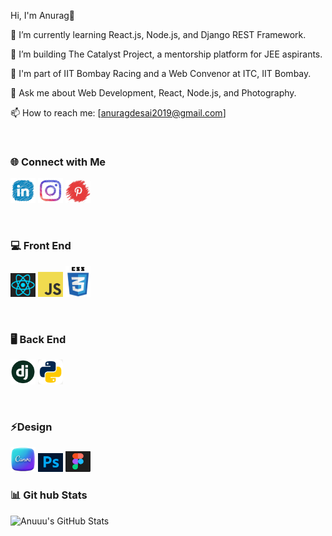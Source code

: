 Hi, I'm Anurag👋

🌱 I’m currently learning React.js, Node.js, and Django REST Framework.

🚀 I’m building The Catalyst Project, a mentorship platform for JEE aspirants.

🔧 I'm part of IIT Bombay Racing and a Web Convenor at ITC, IIT Bombay.

💬 Ask me about Web Development, React, Node.js, and Photography.

📫 How to reach me: [anuragdesai2019@gmail.com]

<br>

<h3 font-weight="800">🌐 Connect with Me </h3>

<a href="https://www.linkedin.com/in/anurag-desai-a37a35333/?trk=PROFILE_DROP_DOWN" target="_blank"><img src="Linkedinpencil-removebg-preview.png" width="40"/></a>
<a href="https://www.instagram.com/anurag.desai.695/?hl=en" target="_blank"><img src="instapencil-removebg-preview.png" width="40"></a>
<a href="https://in.pinterest.com/anuragdesai2019/photography/" target="_blank"><img src="pinterest-removebg-preview.png" width="40"/></a>

<br>

<h3 font-weight="800">💻 Front End </h3>

<img src="react.png" width="40"></img>
<img src="js1.png" width="40"></img>
<img src="css-removebg-preview.png" width="40"></img>

<br>

<h3 font-weight="800">🖥️ Back End </h3>

<img src="django-removebg-preview.png" width="40"></img>
<img src="python.png" width="40"></img>

<br>

<h3 font-weight="800">⚡Design </h3>

<img src="canva-removebg-preview.png" width="40"></img>
<img src="photoshop.jpg" width="40"></img>
<img src="figma.png" width="40"></img>

<h3 font-weight="800">📊 Git hub Stats </h3>

![Anuuu's GitHub Stats](https://github-readme-stats.vercel.app/api?username=your_github_username&show_icons=true&theme=radical)





